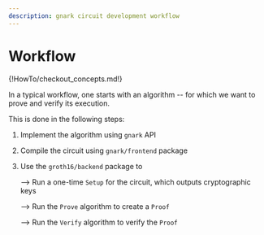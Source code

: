 ```yaml
---
description: gnark circuit development workflow
---
```


# Workflow

{!HowTo/checkout_concepts.md!}
  
In a typical workflow, one starts with an algorithm -- for which we want to prove and verify its execution.

This is done in the following steps:

1. Implement the algorithm using `gnark` API
2. Compile the circuit using `gnark/frontend` package 
3. Use the `groth16/backend` package to
   
    --> Run a one-time `Setup` for the circuit, which outputs cryptographic keys  

    --> Run the `Prove` algorithm to create a `Proof`

    --> Run the `Verify` algorithm to verify the `Proof`
